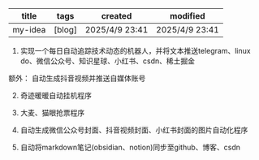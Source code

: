| title          | tags   | created               | modified              |
|----------------|--------|-----------------------|-----------------------|
| my-idea        | [blog] | 2025/4/9 23:41| 2025/4/9 23:41 |


1. 实现一个每日自动追踪技术动态的机器人，并将文本推送telegram、linux do、微信公众号、知识星球、小红书、csdn、稀土掘金

额外： 自动生成抖音视频并推送自媒体账号

2. 奇迹暖暖自动挂机程序

3. 大麦、猫眼抢票程序

4. 自动生成微信公众号封面、抖音视频封面、小红书封面的图片自动化程序

5. 自动将markdown笔记(obsidian、notion)同步至github、博客、csdn